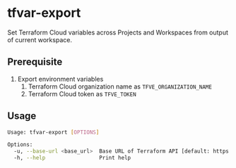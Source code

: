 # tfvar-export

Set Terraform Cloud variables across Projects and Workspaces from output of current workspace.

## Prerequisite

1. Export environment variables
   1. Terraform Cloud organization name as `TFVE_ORGANIZATION_NAME`
   1. Terraform Cloud token as `TFVE_TOKEN`

## Usage

```bash
Usage: tfvar-export [OPTIONS]

Options:
  -u, --base-url <base_url>  Base URL of Terraform API [default: https://app.terraform.io/api/v2]
  -h, --help                 Print help
```
